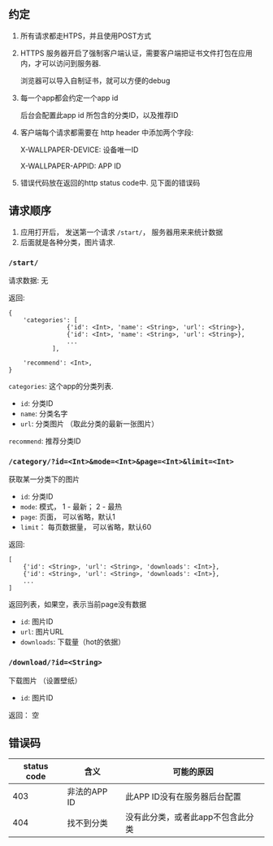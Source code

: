 ## 约定

1.  所有请求都走HTPS，并且使用POST方式


2.  HTTPS 服务器开启了强制客户端认证，需要客户端把证书文件打包在应用内，才可以访问到服务器.

    浏览器可以导入自制证书，就可以方便的debug


3.  每一个app都会约定一个app id

    后台会配置此app id 所包含的分类ID，以及推荐ID


4.  客户端每个请求都需要在 http header 中添加两个字段:

    X-WALLPAPER-DEVICE: <String>    设备唯一ID

    X-WALLPAPER-APPID: <Int>        APP ID


5.  错误代码放在返回的http status code中. 见下面的错误码
    


## 请求顺序
1.  应用打开后， 发送第一个请求 `/start/`， 服务器用来来统计数据
2.  后面就是各种分类，图片请求.


### `/start/`

请求数据: 无

返回:

    {
        'categories': [
                    {'id': <Int>, 'name': <String>, 'url': <String>},
                    {'id': <Int>, 'name': <String>, 'url': <String>},
                    ...
                ],

        'recommend': <Int>,
    }

`categories`: 这个app的分类列表.

*   `id`: 分类ID
*   `name`: 分类名字
*   `url`: 分类图片 （取此分类的最新一张图片）

`recommend`: 推荐分类ID


### `/category/?id=<Int>&mode=<Int>&page=<Int>&limit=<Int>`

获取某一分类下的图片

*   `id`: 分类ID
*   `mode`: 模式， 1 - 最新； 2 - 最热
*   `page`: 页面， 可以省略，默认1
*   `limit`： 每页数据量， 可以省略，默认60

返回:

    [
        {'id': <String>, 'url': <String>, 'downloads': <Int>},
        {'id': <String>, 'url': <String>, 'downloads': <Int>},
        ...
    ]

返回列表，如果空，表示当前page没有数据

*   `id`: 图片ID
*   `url`: 图片URL
*   `downloads`: 下载量（hot的依据）


### `/download/?id=<String>`

下载图片 （设置壁纸）

*   `id`: 图片ID 

返回： 空



## 错误码

status code | 含义              | 可能的原因
------------|-------------------|----------------
403         | 非法的APP ID      | 此APP ID没有在服务器后台配置
404         | 找不到分类        | 没有此分类，或者此app不包含此分类


